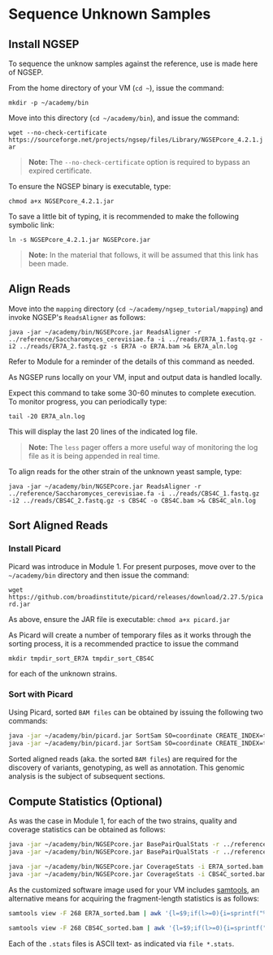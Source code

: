 # Sequence Unknown Samples 

## Install NGSEP 

To sequence the unknow samples against the reference, use is made here of NGSEP. 

From the home directory of your VM (`cd ~`), issue the command:

`mkdir -p ~/academy/bin`

Move into this directory (`cd ~/academy/bin`), and issue the command:

`wget --no-check-certificate https://sourceforge.net/projects/ngsep/files/Library/NGSEPcore_4.2.1.jar`

> **Note:**
> The `--no-check-certificate` option is required to bypass an expired certificate.

To ensure the NGSEP binary is executable, type:

`chmod a+x NGSEPcore_4.2.1.jar`

To save a little bit of typing, it is recommended to make the following symbolic link:

`ln -s NGSEPcore_4.2.1.jar NGSEPcore.jar`

> **Note:**
> In the material that follows, it will be assumed that this link has been made. 

## Align Reads 

Move into the `mapping` directory (`cd ~/academy/ngsep_tutorial/mapping`) and invoke NGSEP's `ReadsAligner` as follows: 

`java -jar ~/academy/bin/NGSEPcore.jar ReadsAligner -r ../reference/Saccharomyces_cerevisiae.fa -i ../reads/ER7A_1.fastq.gz -i2 ../reads/ER7A_2.fastq.gz -s ER7A -o ER7A.bam >& ER7A_aln.log`

Refer to Module for a reminder of the details of this command as needed. 

As NGSEP runs locally on your VM, input and output data is handled locally. 

Expect this command to take some 30-60 minutes to complete execution. To monitor progress, you can periodically type:

`tail -20 ER7A_aln.log` 

This will display the last 20 lines of the indicated log file. 

> **Note:**
> The `less` pager offers a more useful way of monitoring the log file as it is being appended in real time.

<!--- video here! --->

To align reads for the other strain of the unknown yeast sample, type:

`java -jar ~/academy/bin/NGSEPcore.jar ReadsAligner -r ../reference/Saccharomyces_cerevisiae.fa -i ../reads/CBS4C_1.fastq.gz -i2 ../reads/CBS4C_2.fastq.gz -s CBS4C -o CBS4C.bam >& CBS4C_aln.log`

## Sort Aligned Reads

### Install Picard 

Picard was introduce in Module 1. For present purposes, move over to the `~/academy/bin` directory and then issue the command:

`wget https://github.com/broadinstitute/picard/releases/download/2.27.5/picard.jar`

As above, ensure the JAR file is executable: `chmod a+x picard.jar`

As Picard will create a number of temporary files as it works through the sorting process, it is a recommended practice to issue the command

`mkdir tmpdir_sort_ER7A tmpdir_sort_CBS4C`

for each of the unknown strains.

### Sort with Picard 

Using Picard, sorted `BAM files` can be obtained by issuing the following two commands:

```bash
java -jar ~/academy/bin/picard.jar SortSam SO=coordinate CREATE_INDEX=true TMP_DIR=tmpdir_sort_ER7A I=ER7A.bam O=ER7A_sorted.bam >& ER7A_sort.log
java -jar ~/academy/bin/picard.jar SortSam SO=coordinate CREATE_INDEX=true TMP_DIR=tmpdir_sort_CBS4C I=CBS4C.bam O=CBS4C_sorted.bam >& CBS4C_sort.log 
```

Sorted aligned reads (aka. the sorted `BAM files`) are required for the discovery of variants, genotyping, as well as annotation. This genomic analysis is the subject of subsequent sections. 

## Compute Statistics (Optional)

As was the case in Module 1, for each of the two strains, quality and coverage statistics can be obtained as follows:

```bash
java -jar ~/academy/bin/NGSEPcore.jar BasePairQualStats -r ../reference/Saccharomyces_cerevisiae.fa -o ER7A_readpos.stats ER7A_sorted.bam
java -jar ~/academy/bin/NGSEPcore.jar BasePairQualStats -r ../reference/Saccharomyces_cerevisiae.fa -o CBS4C_readpos.stats CBS4C_sorted.bam

java -jar ~/academy/bin/NGSEPcore.jar CoverageStats -i ER7A_sorted.bam -o ER7A_coverage.stats
java -jar ~/academy/bin/NGSEPcore.jar CoverageStats -i CBS4C_sorted.bam -o CBS4C_coverage.stats
```

As the customized software image used for your VM includes [samtools](http://samtools.sourceforge.net/), an alternative means for acquiring the fragment-length statistics is as follows:

```bash 
samtools view -F 268 ER7A_sorted.bam | awk '{l=$9;if(l>=0){i=sprintf("%d",l/25)+1;if(i<100)a[i]++;else aM++}}END{for(i=1;i<100;i++)print (i-1)*25,a[i];print "More",aM}' > ER7A_insertLength.stats;

samtools view -F 268 CBS4C_sorted.bam | awk '{l=$9;if(l>=0){i=sprintf("%d",l/25)+1;if(i<100)a[i]++;else aM++}}END{for(i=1;i<100;i++)print (i-1)*25,a[i];print "More",aM}' > CBS4C_insertLength.stats;
```

Each of the `.stats` files is ASCII text- as indicated via `file *.stats`.            